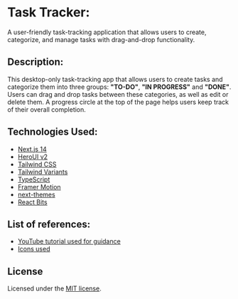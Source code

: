 # Task Tracker:  
A user-friendly task-tracking application that allows users to create, categorize, and manage tasks with drag-and-drop functionality.  

## Description:  
This desktop-only task-tracking app that allows users to create tasks and categorize them into three groups: **"TO-DO"**, **"IN PROGRESS"** and **"DONE"**. Users can drag and drop tasks between these categories, as well as edit or delete them. A progress circle at the top of the page helps users keep track of their overall completion.

## Technologies Used:  
- [Next.js 14](https://nextjs.org/docs/getting-started)
- [HeroUI v2](https://heroui.com/)
- [Tailwind CSS](https://tailwindcss.com/)
- [Tailwind Variants](https://tailwind-variants.org)
- [TypeScript](https://www.typescriptlang.org/)
- [Framer Motion](https://www.framer.com/motion/)
- [next-themes](https://github.com/pacocoursey/next-themes)
- [React Bits](https://reactbits.dev/)
  
## List of references:  
- [YouTube tutorial used for guidance](https://www.youtube.com/watch?v=CJycVlSuaPg&list=PLnXAx2qWEvQL4t4UF33aajKPReF0kn-nG&index=6)
- [Icons used](https://www.flaticon.com/free-icon/bar-chart_478544?related_id=478544)
## License  
Licensed under the [MIT license](https://github.com/heroui-inc/next-app-template/blob/main/LICENSE).
